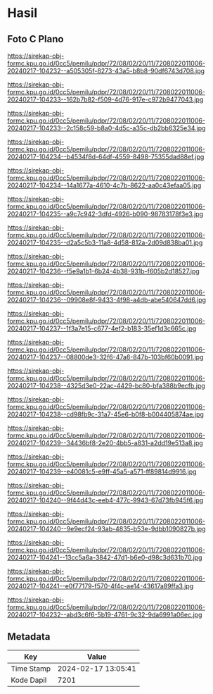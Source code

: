 # Hasil

## Foto C Plano

https://sirekap-obj-formc.kpu.go.id/0cc5/pemilu/pdpr/72/08/02/20/11/7208022011006-20240217-104232--a505305f-8273-43a5-b8b8-90df6743d708.jpg

https://sirekap-obj-formc.kpu.go.id/0cc5/pemilu/pdpr/72/08/02/20/11/7208022011006-20240217-104233--162b7b82-f509-4d76-917e-c972b9477043.jpg

https://sirekap-obj-formc.kpu.go.id/0cc5/pemilu/pdpr/72/08/02/20/11/7208022011006-20240217-104233--2c158c59-b8a0-4d5c-a35c-db2bb6325e34.jpg

https://sirekap-obj-formc.kpu.go.id/0cc5/pemilu/pdpr/72/08/02/20/11/7208022011006-20240217-104234--b4534f8d-64df-4559-8498-75355dad88ef.jpg

https://sirekap-obj-formc.kpu.go.id/0cc5/pemilu/pdpr/72/08/02/20/11/7208022011006-20240217-104234--14a1677a-4610-4c7b-8622-aa0c43efaa05.jpg

https://sirekap-obj-formc.kpu.go.id/0cc5/pemilu/pdpr/72/08/02/20/11/7208022011006-20240217-104235--a9c7c942-3dfd-4926-b090-98783178f3e3.jpg

https://sirekap-obj-formc.kpu.go.id/0cc5/pemilu/pdpr/72/08/02/20/11/7208022011006-20240217-104235--d2a5c5b3-11a8-4d58-812a-2d09d838ba01.jpg

https://sirekap-obj-formc.kpu.go.id/0cc5/pemilu/pdpr/72/08/02/20/11/7208022011006-20240217-104236--f5e9a1b1-6b24-4b38-931b-f605b2d18527.jpg

https://sirekap-obj-formc.kpu.go.id/0cc5/pemilu/pdpr/72/08/02/20/11/7208022011006-20240217-104236--09908e8f-9433-4f98-a4db-abe540647dd6.jpg

https://sirekap-obj-formc.kpu.go.id/0cc5/pemilu/pdpr/72/08/02/20/11/7208022011006-20240217-104237--1f3a7e15-c677-4ef2-b183-35ef1d3c665c.jpg

https://sirekap-obj-formc.kpu.go.id/0cc5/pemilu/pdpr/72/08/02/20/11/7208022011006-20240217-104237--08800de3-32f6-47a6-847b-103bf60b0091.jpg

https://sirekap-obj-formc.kpu.go.id/0cc5/pemilu/pdpr/72/08/02/20/11/7208022011006-20240217-104238--4325d3e0-22ac-4429-bc80-bfa388b9ecfb.jpg

https://sirekap-obj-formc.kpu.go.id/0cc5/pemilu/pdpr/72/08/02/20/11/7208022011006-20240217-104238--cd98fb9c-31a7-45e6-b0f8-b004405874ae.jpg

https://sirekap-obj-formc.kpu.go.id/0cc5/pemilu/pdpr/72/08/02/20/11/7208022011006-20240217-104239--34436bf8-2e20-4bb5-a831-a2dd19e513a8.jpg

https://sirekap-obj-formc.kpu.go.id/0cc5/pemilu/pdpr/72/08/02/20/11/7208022011006-20240217-104239--e40081c5-e9ff-45a5-a571-ff89814d9916.jpg

https://sirekap-obj-formc.kpu.go.id/0cc5/pemilu/pdpr/72/08/02/20/11/7208022011006-20240217-104240--9f44d43c-eeb4-477c-9943-67d73fb945f6.jpg

https://sirekap-obj-formc.kpu.go.id/0cc5/pemilu/pdpr/72/08/02/20/11/7208022011006-20240217-104240--9e9ecf24-93ab-4835-b53e-9dbb1090827b.jpg

https://sirekap-obj-formc.kpu.go.id/0cc5/pemilu/pdpr/72/08/02/20/11/7208022011006-20240217-104241--13cc5a6a-3842-47d1-b6e0-d98c3d631b70.jpg

https://sirekap-obj-formc.kpu.go.id/0cc5/pemilu/pdpr/72/08/02/20/11/7208022011006-20240217-104241--e0f77179-f570-4f4c-ae14-43617a89ffa3.jpg

https://sirekap-obj-formc.kpu.go.id/0cc5/pemilu/pdpr/72/08/02/20/11/7208022011006-20240217-104232--abd3c6f6-5b19-4761-9c32-9da6991a06ec.jpg


## Metadata

| Key        | Value               |
| ---------- | ------------------- |
| Time Stamp | 2024-02-17 13:05:41 |
| Kode Dapil | 7201                |



